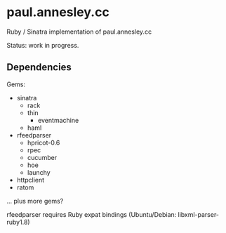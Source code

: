 paul.annesley.cc
================

Ruby / Sinatra implementation of paul.annesley.cc

Status: work in progress.

Dependencies
------------

Gems:

  * sinatra
    * rack
    * thin
      * eventmachine
    * haml
  * rfeedparser
    * hpricot-0.6
    * rpec
    * cucumber
    * hoe
    * launchy
  * httpclient
  * ratom

... plus more gems?

rfeedparser requires Ruby expat bindings (Ubuntu/Debian: libxml-parser-ruby1.8)

